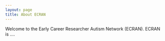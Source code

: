 ```yaml
---
layout: page
title: About ECRAN
---
```


Welcome to the Early Career Researcher Autism Network (ECRAN). ECRAN is .... 

